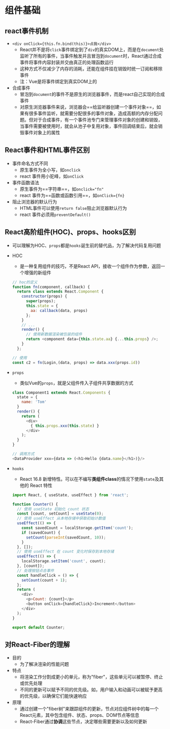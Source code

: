 # 组件基础

## react事件机制

- `<div onClick={this.fn.bind(this)}>点我</div>`
  - React并不是将`click`事件绑定到了`div`的真实DOM上，而是在`document`处监听了所有的事件，当事件触发并且冒泡到`document`时，React通过合成事件将事件内容封装并交由真正的处理函数运行
  - 这种方式不仅减少了内存的消耗，还能在组件挂在销毁时统一订阅和移除事件
  - 注：Vue是将事件绑定到真实DOM上的
- 合成事件
  - 冒泡到`document`的事件不是原生的浏览器事件，而是react自己实现的合成事件
  - 对原生浏览器事件来说，浏览器会==给监听器创建一个事件对象==，如果有很多事件监听，就需要分配很多的事件对象，造成高额的内存分配问题。但对于合成事件，有一个事件池专门来管理事件对象的创建和销毁，当事件需要被使用时，就会从池子中复用对象，事件回调结束后，就会销毁事件对象上的属性

## React事件和HTML事件区别

- 事件命名方式不同
  - 原生事件为全小写，如`onclick`
  - react 事件用小驼峰，如`onClick`
- 事件函数语法
  - 原生事件为==字符串==，如`onclick="fn"`
  - react 事件为==函数或函数引用==，如`onClick={fn}`
- 阻止浏览器的默认行为
  - HTML事件可以使用`return false`阻止浏览器默认行为
  - react 事件必须用`preventDefault()`

## React高阶组件(HOC)、props、hooks区别

- 可以理解为HOC、`props`都是`hooks`诞生前的替代品，为了解决代码复用问题

- HOC

  - 是一种复用组件的技巧，不是React API，接收一个组件作为参数，返回一个增强的新组件

  ```js
  // hoc的定义
  function fn(component, callback) {
    return class extends React.Component {
      constructor(props) {
        super(props);
        this.state = {
          aa: callback(data, props)
        };
      }
      // ...
      render() {
        // 使用新数据渲染被包装的组件
        return <component data={this.state.aa} {...this.props} />;
      }
    };
  
  // 使用
  const c2 = fn(Login,(data, props) => data.xxx(props.id))
  ```

- `props`

  - 类似Vue的`props`，就是父组件传入子组件共享数据的方式

  ```js
  class Component1 extends React.Components {
    state = {
      name: 'Tom'
    }
    render() {
      return (
        <div>
          { this.props.xxx(this.state) }
        </div>
      );
    }
  }
  
  // 调用方式
  <DataProvider xxx={data => (<h1>Hello {data.name}</h1>)}/>
  ```

- `hooks`

  - React 16.8 新增特性。可以在不编写**类组件class**的情况下使用`state`及其他的 React 特性

  ```js
  import React, { useState, useEffect } from 'react';
  
  function Counter() {
    // 使用 useState 初始化 count 状态
    const [count, setCount] = useState(0);
    // 使用 useEffect 从本地存储中获取初始计数值
    useEffect(() => {
      const savedCount = localStorage.getItem('count');
      if (savedCount) {
        setCount(parseInt(savedCount, 10));
      }
    }, []);
    // 使用 useEffect 在 count 变化时保存到本地存储
    useEffect(() => {
      localStorage.setItem('count', count);
    }, [count]);
    // 处理按钮点击事件
    const handleClick = () => {
      setCount(count + 1);
    };
    return (
      <div>
        <p>Count: {count}</p>
        <button onClick={handleClick}>Increment</button>
      </div>
    );
  }
  
  export default Counter;
  ```

## 对React-Fiber的理解

- 目的
  - 为了解决渲染的性能问题
- 特点
  - 将渲染工作分割成更小的单元，称为"fiber"，这些单元可以被暂停、终止或优先处理
  - 不同的更新可以赋予不同的优先级。如，用户输入和动画可以被赋予更高的优先级，以确保它们能快速响应
- 原理
  - 通过创建一个"fiber树"来跟踪组件的更新，节点对应组件树中的每一个React元素，其中包含组件、状态、props、DOM节点等信息
  - React-Fiber通过**协调**这些节点，决定哪些需要更新以及如何更新

